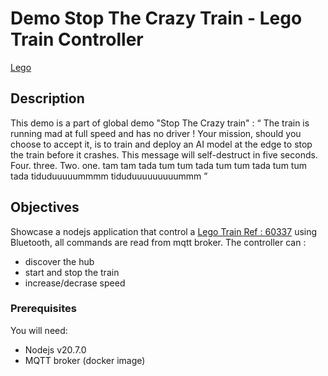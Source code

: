 # Demo Stop The Crazy Train - Lego Train Controller 

[Lego](https://www.lego.com/cdn/cs/set/assets/blt95604d8cc65e26c4/CITYtrain_Hero-XL-Desktop.png?fit=crop&format=webply&quality=80&width=1600&height=1000&dpr=1)

## Description

This demo is a part of global demo "Stop The Crazy train" :
“ The train is running mad at full speed and has no driver ! Your mission, should you choose to accept it, is to train and deploy an AI model at the edge to stop the train before it crashes. This message will self-destruct in five seconds. Four. three. Two. one.  tam tam tada tum tum tada tum tum tada tum tum tada tiduduuuuummmm tiduduuuuuuuuummm ”


## Objectives

Showcase a nodejs application that control a  [Lego Train Ref : 60337](https://www.lego.com/en-fr/themes/city/train) using Bluetooth, all commands are read from mqtt broker. 
The controller can :
- discover the hub
- start and stop the train
- increase/decrase speed


### Prerequisites
 
You will need:
  - Nodejs v20.7.0
  - MQTT broker (docker image)


